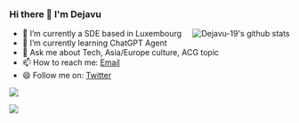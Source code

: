 ### Hi there 👋 I'm Dejavu

<img style="max-width: 450px" align="right" src="https://github-readme-stats.vercel.app/api?username=dejavu-19&show_icons=true&icon_color=0366d6&bg_color=ffffff&hide_title=true&include_all_commits=true&count_private=true&hide_rank=true" alt="Dejavu-19's github stats"/>

- 🔭 I’m currently a SDE based in Luxembourg
- 🌱 I’m currently learning ChatGPT Agent
- 💬 Ask me about Tech, Asia/Europe culture, ACG topic
- 📫 How to reach me: [Email]()
- 😄 Follow me on: [Twitter](https://twitter.com/Dejavu08494128)

![](https://streak-stats.demolab.com/?user=Dejavu-19)

![](https://raw.githubusercontent.com/Dejavu-19/Dejavu-19/main/assets/github-contribution-grid-snake.svg)

